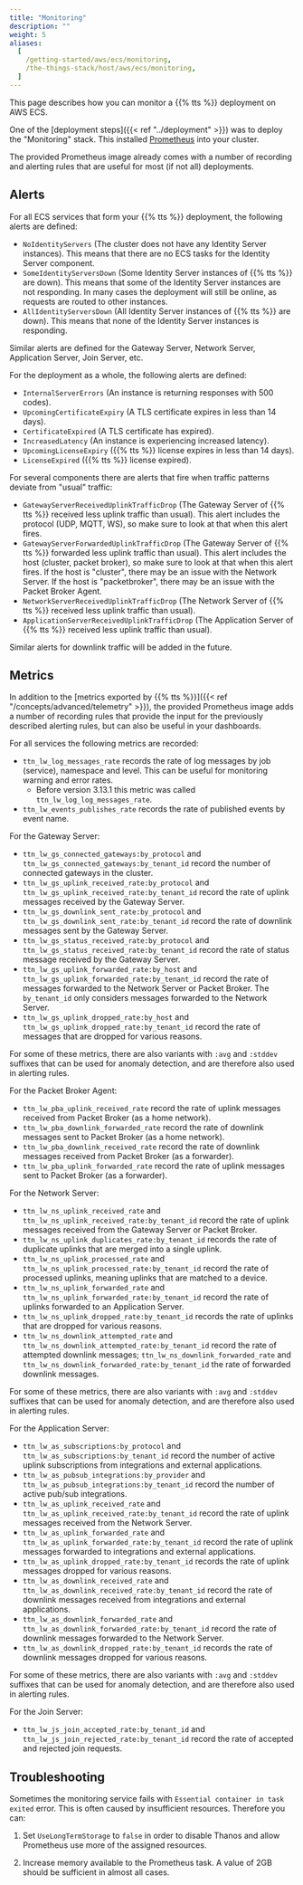 ```yaml
---
title: "Monitoring"
description: ""
weight: 5
aliases:
  [
    /getting-started/aws/ecs/monitoring,
    /the-things-stack/host/aws/ecs/monitoring,
  ]
---
```


This page describes how you can monitor a {{% tts %}} deployment on AWS ECS.

<!--more-->

One of the [deployment steps]({{< ref "../deployment" >}}) was to deploy the "Monitoring" stack. This installed [Prometheus](https://prometheus.io/) into your cluster.

The provided Prometheus image already comes with a number of recording and alerting rules that are useful for most (if not all) deployments.

## Alerts

For all ECS services that form your {{% tts %}} deployment, the following alerts are defined:

- `NoIdentityServers` (The cluster does not have any Identity Server instances). This means that there are no ECS tasks for the Identity Server component.
- `SomeIdentityServersDown` (Some Identity Server instances of {{% tts %}} are down). This means that some of the Identity Server instances are not responding. In many cases the deployment will still be online, as requests are routed to other instances.
- `AllIdentityServersDown` (All Identity Server instances of {{% tts %}} are down). This means that none of the Identity Server instances is responding.

Similar alerts are defined for the Gateway Server, Network Server, Application Server, Join Server, etc.

For the deployment as a whole, the following alerts are defined:

- `InternalServerErrors` (An instance is returning responses with 500 codes).
- `UpcomingCertificateExpiry` (A TLS certificate expires in less than 14 days).
- `CertificateExpired` (A TLS certificate has expired).
- `IncreasedLatency` (An instance is experiencing increased latency).
- `UpcomingLicenseExpiry` ({{% tts %}} license expires in less than 14 days).
- `LicenseExpired` ({{% tts %}} license expired).

For several components there are alerts that fire when traffic patterns deviate from "usual" traffic:

- `GatewayServerReceivedUplinkTrafficDrop` (The Gateway Server of {{% tts %}} received less uplink traffic than usual). This alert includes the protocol (UDP, MQTT, WS), so make sure to look at that when this alert fires.
- `GatewayServerForwardedUplinkTrafficDrop` (The Gateway Server of {{% tts %}} forwarded less uplink traffic than usual). This alert includes the host (cluster, packet broker), so make sure to look at that when this alert fires. If the host is "cluster", there may be an issue with the Network Server. If the host is "packetbroker", there may be an issue with the Packet Broker Agent.
- `NetworkServerReceivedUplinkTrafficDrop` (The Network Server of {{% tts %}} received less uplink traffic than usual).
- `ApplicationServerReceivedUplinkTrafficDrop` (The Application Server of {{% tts %}} received less uplink traffic than usual).

Similar alerts for downlink traffic will be added in the future.

## Metrics

In addition to the [metrics exported by {{% tts %}}]({{< ref "/concepts/advanced/telemetry" >}}), the provided Prometheus image adds a number of recording rules that provide the input for the previously described alerting rules, but can also be useful in your dashboards.

For all services the following metrics are recorded:

- `ttn_lw_log_messages_rate` records the rate of log messages by job (service), namespace and level. This can be useful for monitoring warning and error rates.
  - Before version 3.13.1 this metric was called `ttn_lw_log_log_messages_rate`.
- `ttn_lw_events_publishes_rate` records the rate of published events by event name.

For the Gateway Server:

- `ttn_lw_gs_connected_gateways:by_protocol` and `ttn_lw_gs_connected_gateways:by_tenant_id` record the number of connected gateways in the cluster.
- `ttn_lw_gs_uplink_received_rate:by_protocol` and `ttn_lw_gs_uplink_received_rate:by_tenant_id` record the rate of uplink messages received by the Gateway Server.
- `ttn_lw_gs_downlink_sent_rate:by_protocol` and `ttn_lw_gs_downlink_sent_rate:by_tenant_id` record the rate of downlink messages sent by the Gateway Server.
- `ttn_lw_gs_status_received_rate:by_protocol` and `ttn_lw_gs_status_received_rate:by_tenant_id` record the rate of status message received by the Gateway Server.
- `ttn_lw_gs_uplink_forwarded_rate:by_host` and `ttn_lw_gs_uplink_forwarded_rate:by_tenant_id` record the rate of messages forwarded to the Network Server or Packet Broker. The `by_tenant_id` only considers messages forwarded to the Network Server.
- `ttn_lw_gs_uplink_dropped_rate:by_host` and `ttn_lw_gs_uplink_dropped_rate:by_tenant_id` record the rate of messages that are dropped for various reasons.

For some of these metrics, there are also variants with `:avg` and `:stddev` suffixes that can be used for anomaly detection, and are therefore also used in alerting rules.

For the Packet Broker Agent:

- `ttn_lw_pba_uplink_received_rate` record the rate of uplink messages received from Packet Broker (as a home network).
- `ttn_lw_pba_downlink_forwarded_rate` record the rate of downlink messages sent to Packet Broker (as a home network).
- `ttn_lw_pba_downlink_received_rate` record the rate of downlink messages received from Packet Broker (as a forwarder).
- `ttn_lw_pba_uplink_forwarded_rate` record the rate of uplink messages sent to Packet Broker (as a forwarder).

For the Network Server:

- `ttn_lw_ns_uplink_received_rate` and `ttn_lw_ns_uplink_received_rate:by_tenant_id` record the rate of uplink messages received from the Gateway Server or Packet Broker.
- `ttn_lw_ns_uplink_duplicates_rate:by_tenant_id` records the rate of duplicate uplinks that are merged into a single uplink.
- `ttn_lw_ns_uplink_processed_rate` and `ttn_lw_ns_uplink_processed_rate:by_tenant_id` record the rate of processed uplinks, meaning uplinks that are matched to a device.
- `ttn_lw_ns_uplink_forwarded_rate` and `ttn_lw_ns_uplink_forwarded_rate:by_tenant_id` record the rate of uplinks forwarded to an Application Server.
- `ttn_lw_ns_uplink_dropped_rate:by_tenant_id` records the rate of uplinks that are dropped for various reasons.
- `ttn_lw_ns_downlink_attempted_rate` and `ttn_lw_ns_downlink_attempted_rate:by_tenant_id` record the rate of attempted downlink messages; `ttn_lw_ns_downlink_forwarded_rate` and `ttn_lw_ns_downlink_forwarded_rate:by_tenant_id` the rate of forwarded downlink messages.

For some of these metrics, there are also variants with `:avg` and `:stddev` suffixes that can be used for anomaly detection, and are therefore also used in alerting rules.

For the Application Server:

- `ttn_lw_as_subscriptions:by_protocol` and `ttn_lw_as_subscriptions:by_tenant_id` record the number of active uplink subscriptions from integrations and external applications.
- `ttn_lw_as_pubsub_integrations:by_provider` and `ttn_lw_as_pubsub_integrations:by_tenant_id` record the number of active pub/sub integrations.
- `ttn_lw_as_uplink_received_rate` and `ttn_lw_as_uplink_received_rate:by_tenant_id` record the rate of uplink messages received from the Network Server.
- `ttn_lw_as_uplink_forwarded_rate` and `ttn_lw_as_uplink_forwarded_rate:by_tenant_id` record the rate of uplink messages forwarded to integrations and external applications.
- `ttn_lw_as_uplink_dropped_rate:by_tenant_id` records the rate of uplink messages dropped for various reasons.
- `ttn_lw_as_downlink_received_rate` and `ttn_lw_as_downlink_received_rate:by_tenant_id` record the rate of downlink messages received from integrations and external applications.
- `ttn_lw_as_downlink_forwarded_rate` and `ttn_lw_as_downlink_forwarded_rate:by_tenant_id` record the rate of downlink messages forwarded to the Network Server.
- `ttn_lw_as_downlink_dropped_rate:by_tenant_id` records the rate of downlink messages dropped for various reasons.

For some of these metrics, there are also variants with `:avg` and `:stddev` suffixes that can be used for anomaly detection, and are therefore also used in alerting rules.

For the Join Server:

- `ttn_lw_js_join_accepted_rate:by_tenant_id` and `ttn_lw_js_join_rejected_rate:by_tenant_id` record the rate of accepted and rejected join requests.

## Troubleshooting

Sometimes the monitoring service fails with `Essential container in task exited` error. This is often caused by insufficient resources. Therefore you can:

1. Set `UseLongTermStorage` to `false` in order to disable Thanos and allow Prometheus use more of the assigned resources.

2. Increase memory available to the Prometheus task. A value of 2GB should be sufficient in almost all cases.
